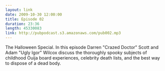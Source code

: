 ```yaml
---
layout: link
date: 2009-10-30 12:00:00
title: Episode 02
duration: 23:36
length: 45330083
link: http://pubpodcast.s3.amazonaws.com/pub002.mp3
---
```


The Halloween Special. In this episode Darren "Crazed Doctor" Scott and Adam "Ugly Igor" Wilcox discuss the thoroughly spooky subjects of childhood Ouija board experiences, celebrity death lists, and the best way to dispose of a dead body.